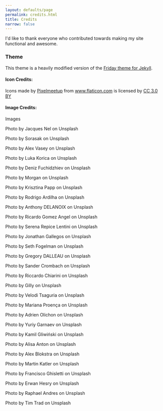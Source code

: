 ```yaml
---
layout: defaults/page
permalink: credits.html
title: Credits
narrow: false
---
```


I'd like to thank everyone who contributed towards making my site functional and awesome.

### Theme
This theme is a heavily modified version of the <a href="https://github.com/sfreytag/friday-theme" target="_blank">Friday theme for Jekyll</a>. 

#### Icon Credits:
Icons made by <a href="https://www.flaticon.com/authors/pixelmeetup" target="_blank" title="Pixelmeetup">Pixelmeetup</a> from <a href="https://www.flaticon.com/" target="_blank" title="Flaticon">www.flaticon.com</a> is licensed by <a href="http://creativecommons.org/licenses/by/3.0/" title="Creative Commons BY 3.0" target="_blank">CC 3.0 BY</a>

#### Image Credits:
Images

Photo by Jacques Nel on Unsplash

Photo by Sorasak on Unsplash

Photo by Alex Vasey on Unsplash

Photo by Luka Korica on Unsplash

Photo by Deniz Fuchidzhiev on Unsplash

Photo by Morgan on Unsplash

Photo by Krisztina Papp on Unsplash

Photo by Rodrigo Ardilha on Unsplash

Photo by Anthony DELANOIX on Unsplash

Photo by Ricardo Gomez Angel on Unsplash

Photo by Serena Repice Lentini on Unsplash

Photo by Jonathan Gallegos on Unsplash

Photo by Seth Fogelman on Unsplash

Photo by Gregory DALLEAU on Unsplash

Photo by Sander Crombach on Unsplash

Photo by Riccardo Chiarini on Unsplash

Photo by Gilly on Unsplash

Photo by Velodi Tsaguria on Unsplash

Photo by Mariana Proença on Unsplash

Photo by Adrien Olichon on Unsplash

Photo by Yuriy Garnaev on Unsplash

Photo by Kamil Gliwiński on Unsplash

Photo by Alisa Anton on Unsplash

Photo by Alex Blokstra on Unsplash

Photo by Martin Katler on Unsplash

Photo by Francisco Ghisletti on Unsplash

Photo by Erwan Hesry on Unsplash

Photo by Raphael Andres on Unsplash

Photo by Tim Trad on Unsplash